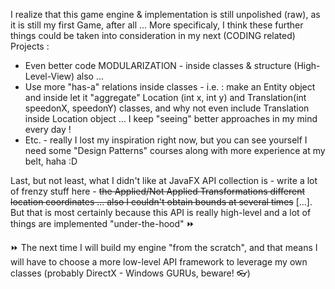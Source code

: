 I realize that this game engine & implementation is still unpolished (raw), as it is still my first Game, after all ...
More specificaly, I think these further things could be taken into consideration in my next (CODING related) Projects :

* Even better code MODULARIZATION - inside classes & structure (High-Level-View) also ...
* Use more "has-a" relations inside classes - i.e. : make an Entity object and inside let it "aggregate" Location (int x, int y) and Translation(int speedonX, speedonY) classes, and why not even include Translation inside Location object ... I keep "seeing" better approaches in my mind every day !
* Etc. - really I lost my inspiration right now, but you can see yourself I need some "Design Patterns" courses along with more experience at my belt, haha :D

Last, but not least, what I didn't like at JavaFX API collection is - write a lot of frenzy stuff here - ~~the Applied/Not Applied Transformations different location coordinates ... also I couldn't obtain bounds at several times~~ [...]. 
But that is most certainly because this API is really high-level and a lot of things are implemented "under-the-hood" :fast_forward:

:fast_forward: The next time I will build my engine "from the scratch", and that means I will have to choose a more low-level API framework to leverage my own classes (probably DirectX - Windows GURUs, beware! :eyeglasses:)
